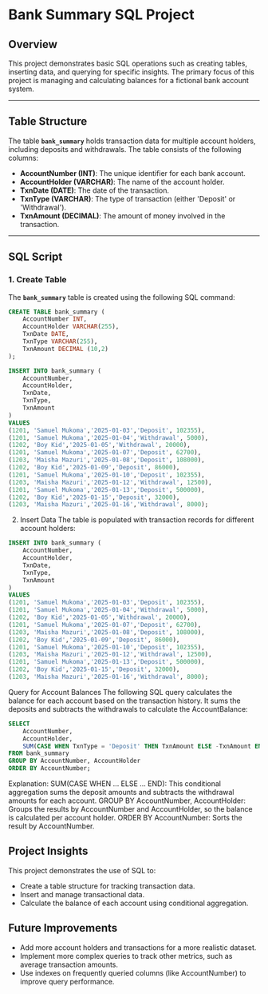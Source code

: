 # Bank Summary SQL Project

## Overview
This project demonstrates basic SQL operations such as creating tables, inserting data, and querying for specific insights. The primary focus of this project is managing and calculating balances for a fictional bank account system.

---

## Table Structure

The table **`bank_summary`** holds transaction data for multiple account holders, including deposits and withdrawals. The table consists of the following columns:

- **AccountNumber (INT)**: The unique identifier for each bank account.
- **AccountHolder (VARCHAR)**: The name of the account holder.
- **TxnDate (DATE)**: The date of the transaction.
- **TxnType (VARCHAR)**: The type of transaction (either 'Deposit' or 'Withdrawal').
- **TxnAmount (DECIMAL)**: The amount of money involved in the transaction.

---

## SQL Script

### 1. Create Table

The **`bank_summary`** table is created using the following SQL command:

```sql
CREATE TABLE bank_summary (
    AccountNumber INT,
    AccountHolder VARCHAR(255),
    TxnDate DATE,
    TxnType VARCHAR(255),
    TxnAmount DECIMAL (10,2)
); 

INSERT INTO bank_summary (
    AccountNumber,
    AccountHolder,
    TxnDate,
    TxnType,
    TxnAmount
)
VALUES
(1201, 'Samuel Mukoma','2025-01-03','Deposit', 102355),
(1201, 'Samuel Mukoma','2025-01-04','Withdrawal', 5000),
(1202, 'Boy Kid','2025-01-05','Withdrawal', 20000),
(1201, 'Samuel Mukoma','2025-01-07','Deposit', 62700),
(1203, 'Maisha Mazuri','2025-01-08','Deposit', 108000),
(1202, 'Boy Kid','2025-01-09','Deposit', 86000),
(1201, 'Samuel Mukoma','2025-01-10','Deposit', 102355),
(1203, 'Maisha Mazuri','2025-01-12','Withdrawal', 12500),
(1201, 'Samuel Mukoma','2025-01-13','Deposit', 500000),
(1202, 'Boy Kid','2025-01-15','Deposit', 32000),
(1203, 'Maisha Mazuri','2025-01-16','Withdrawal', 8000);
```
2. Insert Data
The table is populated with transaction records for different account holders:

```sql
INSERT INTO bank_summary (
    AccountNumber,
    AccountHolder,
    TxnDate,
    TxnType,
    TxnAmount
)
VALUES
(1201, 'Samuel Mukoma','2025-01-03','Deposit', 102355),
(1201, 'Samuel Mukoma','2025-01-04','Withdrawal', 5000),
(1202, 'Boy Kid','2025-01-05','Withdrawal', 20000),
(1201, 'Samuel Mukoma','2025-01-07','Deposit', 62700),
(1203, 'Maisha Mazuri','2025-01-08','Deposit', 108000),
(1202, 'Boy Kid','2025-01-09','Deposit', 86000),
(1201, 'Samuel Mukoma','2025-01-10','Deposit', 102355),
(1203, 'Maisha Mazuri','2025-01-12','Withdrawal', 12500),
(1201, 'Samuel Mukoma','2025-01-13','Deposit', 500000),
(1202, 'Boy Kid','2025-01-15','Deposit', 32000),
(1203, 'Maisha Mazuri','2025-01-16','Withdrawal', 8000);
```

Query for Account Balances
The following SQL query calculates the balance for each account based on the transaction history. It sums the deposits and subtracts the withdrawals to calculate the AccountBalance:
```sql
SELECT
    AccountNumber,
    AccountHolder,
    SUM(CASE WHEN TxnType = 'Deposit' THEN TxnAmount ELSE -TxnAmount END) AS AccountBalance
FROM bank_summary
GROUP BY AccountNumber, AccountHolder
ORDER BY AccountNumber;
```
Explanation:
SUM(CASE WHEN ... ELSE ... END): This conditional aggregation sums the deposit amounts and subtracts the withdrawal amounts for each account.
GROUP BY AccountNumber, AccountHolder: Groups the results by AccountNumber and AccountHolder, so the balance is calculated per account holder.
ORDER BY AccountNumber: Sorts the result by AccountNumber.
## Project Insights ##
This project demonstrates the use of SQL to:

- Create a table structure for tracking transaction data.
- Insert and manage transactional data.
- Calculate the balance of each account using conditional aggregation.

## Future Improvements ##
- Add more account holders and transactions for a more realistic dataset.
- Implement more complex queries to track other metrics, such as average transaction amounts.
- Use indexes on frequently queried columns (like AccountNumber) to improve query performance.